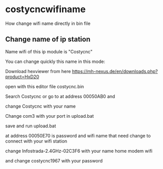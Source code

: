 # costycncwifiname
How change wifi name directly in bin file

Change name of ip station
------------------------
Name wifi of this ip module is "Costycnc"

You can change quickly this name in this mode:

Download hexviewer from here https://mh-nexus.de/en/downloads.php?product=HxD20

open with this editor file costycnc.bin

Search Costycnc or go to at address 00050AB0 and

change Costycnc with your name

Change com3 with your port in upload.bat

save and run upload.bat

at address 00050E70 is password and wifi name that need change to connect with your wifi station

change Infostrada-2.4GHz-02C3F6 with your name home modem wifi

and change costycnc1967 with your password

